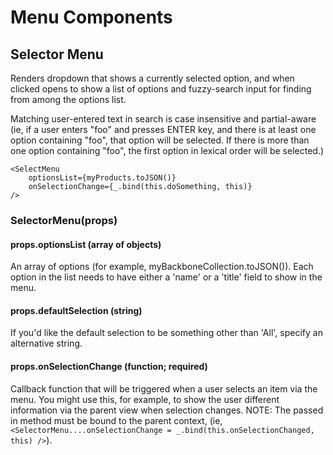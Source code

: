 # Menu Components

## Selector Menu

Renders dropdown that shows a currently selected option, and when clicked opens to show a list of options and fuzzy-search input for finding from among the options list.

Matching user-entered text in search is case insensitive and partial-aware (ie, if a user enters "foo" and presses ENTER key, and there is at least one option containing "foo", that option will be selected. If there is more than one option containing "foo", the first option in lexical order will be selected.)


```
<SelectMenu
    optionsList={myProducts.toJSON()}
    onSelectionChange={_.bind(this.doSomething, this)}
/>
```

### SelectorMenu(props)

#### props.optionsList (array of objects)
An array of options (for example, myBackboneCollection.toJSON()). Each option in the list needs to have either a 'name' or a 'title' field to show in the menu.

#### props.defaultSelection (string)
If you'd like the default selection to be something other than 'All', specify an alternative string.

#### props.onSelectionChange (function; required)
Callback function that will be triggered when a user selects an item via the menu. You might use this, for example, to show the user different information via the parent view when selection changes. NOTE: The passed in method must be bound to the parent context, (ie, ```<SelectorMenu....onSelectionChange = _.bind(this.onSelectionChanged, this) />```).